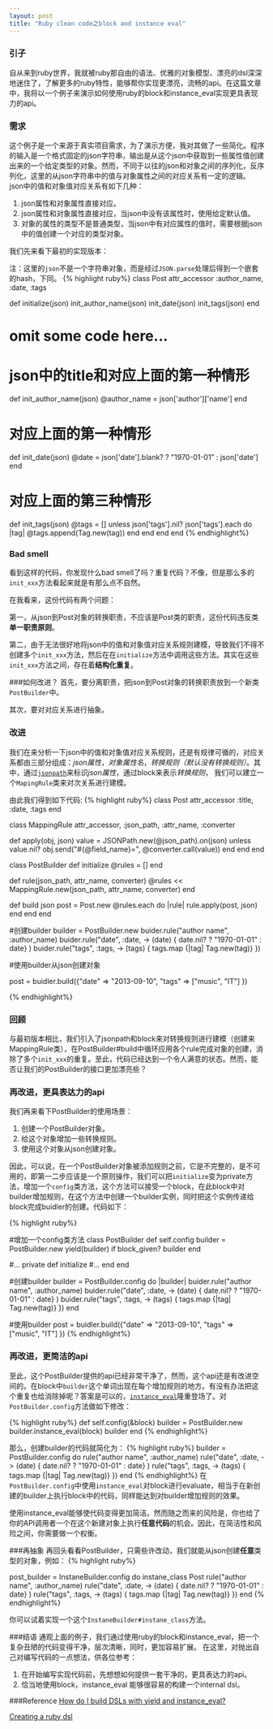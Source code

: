 ```yaml
---
layout: post
title: "Ruby clean code之block and instance eval"
---
```

### 引子
自从来到ruby世界，我就被ruby那自由的语法、优雅的对象模型、漂亮的dsl深深地迷住了，了解更多的ruby特性，能够帮你实现更漂亮，流畅的api。在这篇文章中，我将以一个例子来演示如何使用ruby的block和instance_eval实现更具表现力的api。

### 需求
这个例子是一个来源于真实项目需求，为了演示方便，我对其做了一些简化。程序的输入是一个格式固定的json字符串，输出是从这个json中获取到一些属性值创建出来的一个给定类型的对象。然而，不同于以往的json和对象之间的序列化，反序列化，这里的从json字符串中的值与对象属性之间的对应关系有一定的逻辑。
json中的值和对象值对应关系有如下几种：

1. json属性和对象属性直接对应。
2. json属性和对象属性直接对应，当json中没有该属性时，使用给定默认值。
3. 对象的属性的类型不是普通类型，当json中有对应属性的值时，需要根据json中的值创建一个对应的类型对象。	

我们先来看下最初的实现版本：

注：这里的`json`不是一个字符串对象，而是经过`JSON.parse`处理后得到一个嵌套的hash，下同。
{% highlight ruby%}
class Post
  attr_accessor :author_name, :date, :tags

  def initialize(json)
    init_author_name(json)
    init_date(json)
    init_tags(json)
  end
  
  # omit some code here...
  
  # json中的title和对应上面的第一种情形
  def init_author_name(json)
    @author_name = json['author']['name']
  end

  # 对应上面的第一种情形
  def init_date(json)
    @date = json['date'].blank? ? "1970-01-01" : json['date']
  end

  # 对应上面的第三种情形
  def init_tags(json)
    @tags = []
    unless json['tags'].nil?
      json['tags'].each do |tag|
        @tags.append(Tag.new(tag))
      end
    end
  end
end
{% endhighlight%}

### Bad smell
看到这样的代码，你发现什么bad smell了吗？重复代码？不像，但是那么多的`init_xxx`方法看起来就是有那么点不自然。

在我看来，这份代码有两个问题：

第一，从json到Post对象的转换职责，不应该是Post类的职责，这份代码违反类**单一职责原则**。

第二，由于无法很好地将json中的值和对象值对应关系规则建模，导致我们不得不创建多个`init_xxx`方法，然后在在`initialize`方法中调用这些方法。其实在这些`init_xxx`方法之间，存在着**结构化重复**。

###如何改进？
首先，要分离职责，把json到Post对象的转换职责放到一个新类`PostBuilder`中。

其次，要对对应关系进行抽象。

### 改进
我们在来分析一下json中的值和对象值对应关系规则，还是有规律可循的，对应关系都由三部分组成：*json属性*，*对象属性名*，*转换规则（默认没有转换规则）*。其中，通过[`jsonpath`](http://goessner.net/articles/JsonPath/)来标识*json属性*，通过block来表示*转换规则*， 我们可以建立一个`MapingRule`类来对次关系进行建模。


由此我们得到如下代码:
{% highlight ruby%}
class Post
  attr_accessor :title, :date, :tags
end

class MappingRule
  attr_accessor, :json_path, :attr_name, :converter

  def apply(obj, json)
    value = JSONPath.new(@json_path).on(json)
    unless value.nil?
      obj.send("#{@field_name}=", @converter.call(value))
    end
  end
end

class PostBuilder
  def initialize
    @rules = []
  end
  
  def rule(json_path, attr_name, converter)
    @rules << MappingRule.new(json_path, attr_name, converter)
  end
  
  def build json
      post = Post.new
      @rules.each do |rule|
      	rule.apply(post, json)
      end
  end
end

#创建builder
builder = PostBuilder.new
buider.rule("author name", :author_name)
buider.rule("date", :date, -> (date) { date.nil? ? "1970-01-01" : date} )
buider.rule("tags", :tags, -> (tags) { tags.map {|tag| Tag.new(tag)} })

#使用builder从json创建对象

post = buidler.build({"date" => "2013-09-10", "tags" => ["music", "IT"] })

{% endhighlight%}

### 回顾
与最初版本相比，我们引入了jsonpath和block来对转换规则进行建模（创建来MappingRule类），在PostBuilder#build中循环应用各个rule完成对象的创建，消除了多个`init_xxx`的重复。至此，代码已经达到一个令人满意的状态。然而，能否让我们的PostBuilder的接口更加漂亮些？

### 再改进，更具表达力的api
我们再来看下PostBuilder的使用场景：

1. 创建一个PostBuilder对象。
2. 给这个对象增加一些转换规则。
3. 使用这个对象从json创建对象。

因此，可以说，在一个PostBuilder对象被添加规则之前，它是不完整的，是不可用的，即第一二步应该是一个原则操作，我们可以把`initialize`变为private方法，增加一个`config`类方法，这个方法可以接受一个block，在此block中对builder增加规则，在这个方法中创建一个builder实例，同时把这个实例传递给block完成buidler的创建。代码如下：

{% highlight ruby%}

#增加一个config类方法
class PostBuilder
  def self.config
    builder = PostBuilder.new
	yield(builder) if block_given?
	builder
  end
  
  #...
  private
  def initialize
  #...
  end
end

#创建builder
builder = PostBuilder.config do |builder|
    buider.rule("author name", :author_name)
    buider.rule("date", :date, -> (date) { date.nil? ? "1970-01-01" : date} )
    buider.rule("tags", :tags, -> (tags) { tags.map {|tag| Tag.new(tag)} })
end

#使用builder
post = buidler.build({"date" => "2013-09-10", "tags" => ["music", "IT"] })
{% endhighlight%}


### 再改进，更简洁的api
至此，这个PostBuilder提供的api已经非常干净了，然而，这个api还是有改进空间的。在block中`builder`这个单词出现在每个增加规则的地方。有没有办法把这个重复也给消除掉呢？答案是可以的，[`instance_eval`](http://apidock.com/ruby/Object/instance_eval)隆重登场了。对`PostBuilder.config`方法做如下修改：

{% highlight ruby%}
  def self.config(&block)
    builder = PostBuilder.new
	builder.instance_eval(block)
	builder
  end
{% endhighlight%}

那么，创建builder的代码就简化为：
{% highlight ruby%}
builder = PostBuilder.config do
    rule("author name", :author_name)
    rule("date", :date, -> (date) { date.nil? ? "1970-01-01" : date} )
    rule("tags", :tags, -> (tags) { tags.map {|tag| Tag.new(tag)} })
end
{% endhighlight%}
在`PostBuilder.config`中使用`instance_eval`对block进行evaluate，相当于在新创建的builder上执行block中的代码，同样能达到对builder增加规则的效果。

使用instance_eval能够使代码变得更加简洁。然而随之而来的风险是，你也给了你的API调用者一个在这个新建对象上执行**任意代码**的机会。因此，在简洁性和风险之间，你需要做一个权衡。

###再抽象
再回头看看PostBuilder，只需些许改动，我们就能从json创建**任意**类型的对象，例如：
{% highlight ruby%}

post_builder = InstaneBuilder.config do
    instane_class Post
    rule("author name", :author_name)
    rule("date", :date, -> (date) { date.nil? ? "1970-01-01" : date} )
    rule("tags", :tags, -> (tags) { tags.map {|tag| Tag.new(tag)} })
end
{% endhighlight%}

你可以试着实现一个这个`InstaneBuilder#instane_class`方法。

###结语
通观上面的例子，我们通过使用ruby的block和instance_eval，把一个复杂丑陋的代码变得干净，层次清晰，同时，更加容易扩展。
在这里，对抛出自己对编写代码的一点想法，供各位参考：

1. 在开始编写实现代码前，先想想如何提供一套干净的，更具表达力的api。
2. 恰当地使用block，instance_eval 能够很容易的构建一个internal dsl。


###Reference
[How do I build DSLs with yield and instance_eval?](http://rubylearning.com/blog/2010/11/30/how-do-i-build-dsls-with-yield-and-instance_eval/)

[Creating a ruby dsl](http://yonkeltron.com/blog/2010/05/13/creating-a-ruby-dsl/)
